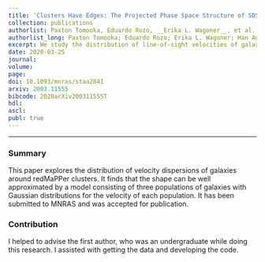 ```yaml
---
title: 'Clusters Have Edges: The Projected Phase Space Structure of SDSS redMaPPer Clusters'
collection: publications
authorlist: Paxton Tomooka, Eduardo Rozo, __Erika L. Wagoner__, et al.
authorlist_long: Paxton Tomooka; Eduardo Rozo; Erika L. Wagoner; Han Aung; Daisuke Nagai; Sasha Safonova
excerpt: We study the distribution of line-of-sight velocities of galaxies in the vicinity of SDSS redMaPPer galaxy clusters. Based on their velocities, galaxies can be split into two categories: galaxies that are dynamically associated with the cluster, and random line-of-sight projections. Both the fraction of galaxies associated with the galaxy clusters, and the velocity dispersion of the same, exhibit a sharp feature as a function of radius. The feature occurs at a radial scale 𝑅<sub>edge</sub> ≈ 2.2𝑅<sub>𝜆</sub>, where 𝑅<sub>𝜆</sub> is the cluster radius assigned by redMaPPer. We refer to 𝑅<sub>edge</sub> as the "edge radius." These results are naturally explained by a model that further splits the galaxies dynamically associated with a galaxy cluster into a component of galaxies orbiting the halo and an infalling galaxy component. The edge radius 𝑅<sub>edge</sub> constitutes a true "cluster edge", in the sense that no orbiting structures exist past this radius. A companion paper (Aung et al. 2020) tests whether the "halo edge" hypothesis holds when investigating the full three-dimensional phase space distribution of dark matter substructures in numerical simulations, and demonstrates that this radius coincides with a suitably defined splashback radius.
date: 2020-03-25
journal: 
volume: 
page: 
doi: 10.1093/mnras/staa2841
arxiv: 2003.11555
bibcode: 2020arXiv200311555T
hdl: 
ascl: 
publ: true
---
```


*****

### Summary
This paper explores the distribution of velocity dispersions of galaxies around redMaPPer clusters. It finds that the shape can be well approximated by a model consisting of three populations of galaxies with Gaussian distributions for the velocity of each population. It has been submitted to MNRAS and was accepted for publication.

### Contribution
I helped to advise the first author, who was an undergraduate while doing this research. I assisted with getting the data and developing the code.
